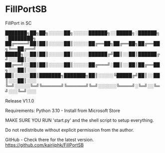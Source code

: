 # FillPortSB
 FillPort in SC


███████╗██╗██╗░░░░░██╗░░░░░██████╗░░█████╗░██████╗░████████╗
██╔════╝██║██║░░░░░██║░░░░░██╔══██╗██╔══██╗██╔══██╗╚══██╔══╝
█████╗░░██║██║░░░░░██║░░░░░██████╔╝██║░░██║██████╔╝░░░██║░░░
██╔══╝░░██║██║░░░░░██║░░░░░██╔═══╝░██║░░██║██╔══██╗░░░██║░░░
██║░░░░░██║███████╗███████╗██║░░░░░╚█████╔╝██║░░██║░░░██║░░░
╚═╝░░░░░╚═╝╚══════╝╚══════╝╚═╝░░░░░░╚════╝░╚═╝░░╚═╝░░░╚═╝░░░

Release V1.1.0

Requirements:
Python 3.10 - Install from Microsoft Store

MAKE SURE YOU RUN 'start.py' and the shell script to setup everything.

Do not redistribute without explicit permission from the author.

GitHub - Check there for the latest version.
https://github.com/kairijphk/FillPortSB
